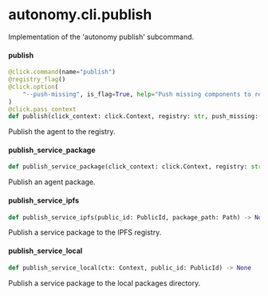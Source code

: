 <a id="autonomy.cli.publish"></a>

# autonomy.cli.publish

Implementation of the 'autonomy publish' subcommand.

<a id="autonomy.cli.publish.publish"></a>

#### publish

```python
@click.command(name="publish")
@registry_flag()
@click.option(
    "--push-missing", is_flag=True, help="Push missing components to registry."
)
@click.pass_context
def publish(click_context: click.Context, registry: str, push_missing: bool) -> None
```

Publish the agent to the registry.

<a id="autonomy.cli.publish.publish_service_package"></a>

#### publish`_`service`_`package

```python
def publish_service_package(click_context: click.Context, registry: str) -> None
```

Publish an agent package.

<a id="autonomy.cli.publish.publish_service_ipfs"></a>

#### publish`_`service`_`ipfs

```python
def publish_service_ipfs(public_id: PublicId, package_path: Path) -> None
```

Publish a service package to the IPFS registry.

<a id="autonomy.cli.publish.publish_service_local"></a>

#### publish`_`service`_`local

```python
def publish_service_local(ctx: Context, public_id: PublicId) -> None
```

Publish a service package to the local packages directory.

